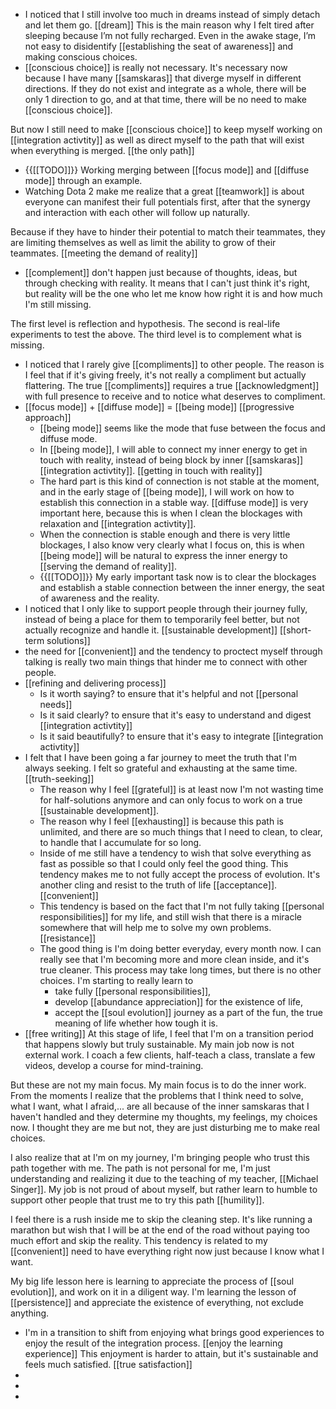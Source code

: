 - I noticed that I still involve too much in dreams instead of simply detach and let them go. [[dream]] This is the main reason why I felt tired after sleeping because I’m not fully recharged. Even in the awake stage, I’m not easy to disidentify [[establishing the seat of awareness]] and making conscious choices.
- [[conscious choice]] is really not necessary. It's necessary now because I have many [[samskaras]] that diverge myself in different directions. If they do not exist and integrate as a whole, there will be only 1 direction to go, and at that time, there will be no need to make [[conscious choice]].

But now I still need to make [[conscious choice]] to keep myself working on [[integration activtity]] as well as direct myself to the path that will exist when everything is merged. [[the only path]]
- {{[[TODO]]}} Working merging between [[focus mode]] and [[diffuse mode]] through an example.
- Watching Dota 2 make me realize that a great [[teamwork]] is about everyone can manifest their full potentials first, after that the synergy and interaction with each other will follow up naturally.

Because if they have to hinder their potential to match their teammates, they are limiting themselves as well as limit the ability to grow of their teammates. [[meeting the demand of reality]]
- [[complement]]  don't happen just because of thoughts, ideas, but through checking with reality. It means that I can't just think it's right, but reality will be the one who let me know how right it is and how much I'm still missing. 

The first level is reflection and hypothesis. 
The second is real-life experiments to test the above.
The third level is to complement what is missing.
- I noticed that I rarely give [[compliments]] to other people. The reason is I feel that if it's giving freely, it's not really a compliment but actually flattering. The true [[compliments]] requires a true [[acknowledgment]] with full presence to receive and to notice what deserves to compliment.
- [[focus mode]] + [[diffuse mode]] = [[being mode]] [[progressive approach]]
    - [[being mode]] seems like the mode that fuse between the focus and diffuse mode.
    - In [[being mode]], I will able to connect my inner energy to get in touch with reality, instead of being block by inner [[samskaras]] [[integration activtity]]. [[getting in touch with reality]]
    - The hard part is this kind of connection is not stable at the moment, and in the early stage of [[being mode]], I will work on how to establish this connection in a stable way. [[diffuse mode]] is very important here, because this is when I clean the blockages with relaxation and [[integration activtity]].
    - When the connection is stable enough and there is very little blockages, I also know very clearly what I focus on, this is when [[being mode]] will be natural to express the inner energy to [[serving the demand of reality]].
    - {{[[TODO]]}} My early important task now is to clear the blockages and establish a stable connection between the inner energy, the seat of awareness and the reality.
- I noticed that I only like to support people through their journey fully, instead of being a place for them to temporarily feel better, but not actually recognize and handle it. [[sustainable development]] [[short-term solutions]]
- the need for [[convenient]] and the tendency to proctect myself through talking is really two main things that hinder me to connect with other people.
- [[refining and delivering process]] 
    - Is it worth saying? to ensure that it's helpful and not [[personal needs]]
    - Is it said clearly?  to ensure that it's easy to understand and digest [[integration activtity]]
    - Is it said beautifully? to ensure that it's easy to integrate [[integration activtity]]
- I felt that I have been going a far journey to meet the truth that I'm always seeking. I felt so grateful and exhausting at the same time. [[truth-seeking]] 
    - The reason why I feel [[grateful]] is at least now I'm not wasting time for half-solutions anymore and can only focus to work on a true [[sustainable development]].
    - The reason why I feel [[exhausting]] is because this path is unlimited, and there are so much things that I need to clean, to clear, to handle that I accumulate for so long.
    - Inside of me still have a tendency to wish that solve everything as fast as possible so that I could only feel the good thing. This tendency makes me to not fully accept the process of evolution. It's another cling and resist to the truth of life [[acceptance]]. [[convenient]]
    - This tendency is based on the fact that I'm not fully taking [[personal responsibilities]] for my life, and still wish that there is a miracle somewhere that will help me to solve my own problems. [[resistance]]
    - The good thing is I'm doing better everyday, every month now. I can really see that I'm becoming more and more clean inside, and it's true cleaner. This process may take long times, but there is no other choices. I'm starting to really learn to 
        - take fully [[personal responsibilities]], 
        - develop [[abundance appreciation]] for the existence of life, 
        - accept the [[soul evolution]] journey as a part of the fun, the true meaning of life whether how tough it is. 
- [[free writing]] At this stage of life, I feel that I'm on a transition period that happens slowly but truly sustainable. My main job now is not external work. I coach a few clients, half-teach a class, translate a few videos, develop a course for mind-training. 

But these are not my main focus. My main focus is to do the inner work. From the moments I realize that the problems that I think need to solve, what I want, what I afraid,... are all because of the inner samskaras that I haven't handled and they determine my thoughts, my feelings, my choices now. I thought they are me but not, they are just disturbing me to make real choices. 

I also realize that at I'm on my journey, I'm bringing people who trust this path together with me. The path is not personal for me, I'm just understanding and realizing it due to the teaching of my teacher, [[Michael Singer]]. My job is not proud of about myself, but rather learn to humble to support other people that trust me to try this path [[humility]].

I feel there is a rush inside me to skip the cleaning step. It's like running a marathon but wish that I will be at the end of the road without paying too much effort and skip the reality. This tendency is related to my [[convenient]] need to have everything right now just because I know what I want.

My big life lesson here is learning to appreciate the process of [[soul evolution]], and work on it in a diligent way. I'm learning the lesson of [[persistence]] and appreciate the existence of everything, not exclude anything.
-  I'm in a transition to shift from enjoying what brings good experiences to enjoy the result of the integration process. [[enjoy the learning experience]] This enjoyment is harder to attain, but it's sustainable and feels much satisfied. [[true satisfaction]]
- 
- 
- 
